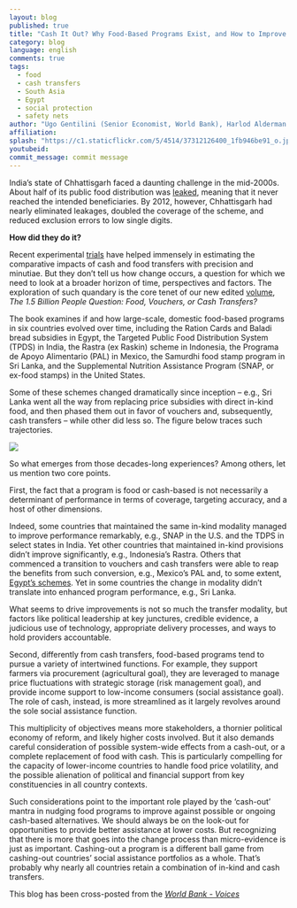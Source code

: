 ```yaml
---
layout: blog
published: true
title: "Cash It Out? Why Food-Based Programs Exist, and How to Improve Them"
category: blog
language: english
comments: true
tags: 
  - food
  - cash transfers
  - South Asia
  - Egypt
  - social protection
  - safety nets
author: "Ugo Gentilini (Senior Economist, World Bank), Harlod Alderman (Senior Research Fellow, IFPRI), and Ruslan Yemtsov (Lead Economist, World Bank)"
affiliation: 
splash: "https://c1.staticflickr.com/5/4514/37312126400_1fb946be91_o.jpg"
youtubeid: 
commit_message: commit message
---
```

India’s state of Chhattisgarh faced a daunting challenge in the mid-2000s. About half of its public food distribution was [leaked](https://openknowledge.worldbank.org/bitstream/handle/10986/2745/612750v20ESW0P11SP0Report0Volume0II.pdf?sequence=1&isAllowed=y), meaning that it never reached the intended beneficiaries. By 2012, however, Chhattisgarh had nearly eliminated leakages, doubled the coverage of the scheme, and reduced exclusion errors to low single digits.   <!-- more -->



 
**How did they do it?** 






Recent experimental [trials](https://openknowledge.worldbank.org/handle/10986/27701) have helped immensely in estimating the comparative impacts of cash and food transfers with precision and minutiae. But they don’t tell us how change occurs, a question for which we need to look at a broader horizon of time, perspectives and factors. The exploration of such quandary is the core tenet of our new edited [volume](http://www.worldbank.org/en/topic/safetynets/publication/food-vouchers-or-cash-transfers), *The 1.5 Billion People Question: Food, Vouchers, or Cash Transfers?*
 





The book examines if and how large-scale, domestic food-based programs in six countries evolved over time, including the Ration Cards and Baladi bread subsidies in Egypt, the Targeted Public Food Distribution System (TPDS) in India, the Rastra (ex Raskin) scheme in Indonesia, the Programa de Apoyo Alimentario (PAL) in Mexico, the Samurdhi food stamp program in Sri Lanka, and the Supplemental Nutrition Assistance Program (SNAP, or ex-food stamps) in the United States.
 





Some of these schemes changed dramatically since inception – e.g., Sri Lanka went all the way from replacing price subsidies with direct in-kind food, and then phased them out in favor of vouchers and, subsequently, cash transfers – while other did less so. The figure below traces such trajectories.






![](https://c1.staticflickr.com/5/4481/36899118233_f4248d4fa3_z.jpg) 
 







So what emerges from those decades-long experiences? Among others, let us mention two core points.
 





First, the fact that a program is food or cash-based is not necessarily a determinant of performance in terms of coverage, targeting accuracy, and a host of other dimensions.
 





Indeed, some countries that maintained the same in-kind modality managed to improve performance remarkably, e.g., SNAP in the U.S. and the TDPS in select states in India. Yet other countries that maintained in-kind provisions didn’t improve significantly, e.g., Indonesia’s Rastra. Others that commenced a transition to vouchers and cash transfers were able to reap the benefits from such conversion, e.g., Mexico’s PAL and, to some extent, [Egypt’s schemes](http://www.arabspatial.org/blog/blog/2014/12/19/facing-the-challenge-the-recent-reform-of-the-egyptian-food-subsidy-system/). Yet in some countries the change in modality didn’t translate into enhanced program performance, e.g., Sri Lanka.
 





What seems to drive improvements is not so much the transfer modality, but factors like political leadership at key junctures, credible evidence, a judicious use of technology, appropriate delivery processes, and ways to hold providers accountable.
 






Second, differently from cash transfers, food-based programs tend to pursue a variety of intertwined functions. For example, they support farmers via procurement (agricultural goal), they are leveraged to manage price fluctuations with strategic storage (risk management goal), and provide income support to low-income consumers (social assistance goal). The role of cash, instead, is more streamlined as it largely revolves around the sole social assistance function.
 







This multiplicity of objectives means more stakeholders, a thornier political economy of reform, and likely higher costs involved. But it also demands careful consideration of possible system-wide effects from a cash-out, or a complete replacement of food with cash. This is particularly compelling for the capacity of lower-income countries to handle food price volatility, and the possible alienation of political and financial support from key constituencies in all country contexts.
 







Such considerations point to the important role played by the ‘cash-out’ mantra in nudging food programs to improve against possible or ongoing cash-based alternatives. We should always be on the look-out for opportunities to provide better assistance at lower costs. But recognizing that there is more that goes into the change process than micro-evidence is just as important. Cashing-out a program is a different ball game from cashing-out countries’ social assistance portfolios as a whole. That’s probably why nearly all countries retain a combination of in-kind and cash transfers.





This blog has been cross-posted from the *[World Bank - Voices](http://blogs.worldbank.org/voices/cash-it-out-why-food-based-programs-exist-and-how-improve-them)*
